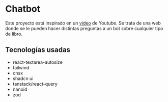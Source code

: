 # Chatbot

Este proyecto está inspirado en un [video](https://www.youtube.com/watch?v=KiWClrSVgfU&list=WL&index=39&t=651s&ab_channel=Joshtriedcoding) de Youtube.
Se trata de una web donde se le pueden hacer distintas preguntas a un bot sobre cualquier tipo de libro.

## Tecnologías usadas

- react-textarea-autosize
- tailwind
- cnsx
- shadcn ui
- tanstack/react-query
- nanoid
- zod
